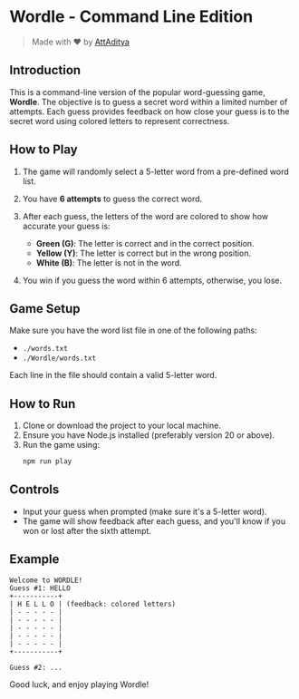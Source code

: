 # Wordle - Command Line Edition

> Made with ❤️ by [AttAditya](https://github.com/AttAditya)

## Introduction
This is a command-line version of the popular word-guessing game, **Wordle**. The objective is to guess a secret word within a limited number of attempts. Each guess provides feedback on how close your guess is to the secret word using colored letters to represent correctness.

## How to Play
1. The game will randomly select a 5-letter word from a pre-defined word list.
2. You have **6 attempts** to guess the correct word.
3. After each guess, the letters of the word are colored to show how accurate your guess is:
   - **Green (G)**: The letter is correct and in the correct position.
   - **Yellow (Y)**: The letter is correct but in the wrong position.
   - **White (B)**: The letter is not in the word.

4. You win if you guess the word within 6 attempts, otherwise, you lose.

## Game Setup
Make sure you have the word list file in one of the following paths:
- `./words.txt`
- `./Wordle/words.txt`

Each line in the file should contain a valid 5-letter word.

## How to Run
1. Clone or download the project to your local machine.
2. Ensure you have Node.js installed (preferably version 20 or above).
3. Run the game using:
   ```bash
   npm run play
   ```

## Controls
- Input your guess when prompted (make sure it's a 5-letter word).
- The game will show feedback after each guess, and you'll know if you won or lost after the sixth attempt.

## Example
```
Welcome to WORDLE!
Guess #1: HELLO
+-----------+
| H E L L O | (feedback: colored letters)
| - - - - - |
| - - - - - |
| - - - - - |
| - - - - - |
| - - - - - |
+-----------+

Guess #2: ...
```

Good luck, and enjoy playing Wordle!
